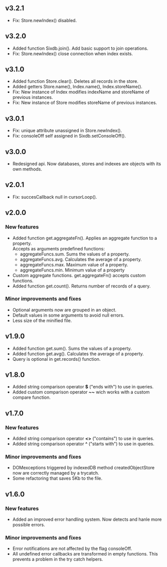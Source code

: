 ## v3.2.1
* Fix: Store.newIndex() disabled.
## v3.2.0
* Added function Sixdb.join(). Add basic support to join operations.
* Fix: Store.newIndex() close connection when index exists.
## v3.1.0
* Added function Store.clear(). Deletes all records in the store.
* Added getters Store.name(), Index.name(), Index.storeName().
* Fix: New instance of Index modifies indexName and storeName of previous instances.
* Fix: New instance of Store modifies storeName of previous instances.
## v3.0.1
* Fix: unique attribute unassigned in Store.newIndex().
* Fix: consoleOff self assigned in Sixdb.setConsoleOff().
## v3.0.0
* Redesigned api. Now databases, stores and indexes are objects with its own methods.
## v2.0.1
* Fix: succesCallback null in cursorLoop().
## v2.0.0
### New features
* Added function get.aggregateFn(). Applies an aggregate function to a property.  
Accepts as arguments predefined functions:  
  * aggregateFuncs.sum. Sums the values of a property.
  * aggregateFuncs.avg. Calculates the average of a property.
  * aggregateFuncs.max. Maximum value of a property.
  * aggregateFuncs.min. Minimum value of a property
* Custom aggregate functions. get.aggregateFn() accepts custom functions.
* Added function get.count(). Returns number of records of a query.
### Minor improvements and fixes
* Optional arguments now are grouped in an object.
* Default values in some arguments to avoid null errors.
* Less size of the minified file.
## v1.9.0
* Added function get.sum(). Sums the values of a property.
* Added function get.avg(). Calculates the average of a property.
* Query is optional in get.records() function.
## v1.8.0
* Added string comparison operator **$** ("ends with") to use in queries.
* Added custom comparison operator **\~\~** wich works with a custom compare function.
## v1.7.0
### New features
* Added string comparison operator **<>** ("contains") to use in queries.
* Added string comparison operator **^** ("starts with") to use in queries.
### Minor improvements and fixes
* DOMexceptions triggered by indexedDB method createdObjectStore now are correctly managed by a trycatch.
* Some refactoring that saves 5Kb to the file.
## v1.6.0
### New features
* Added an improved error handling system. Now detects and hanle more possible errors.
### Minor improvements and fixes
* Error notifications are not affected by the flag consoleOff.
* All undefined error callbacks are transformed in empty functions. This prevents a problem in the try catch helpers.